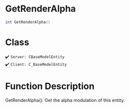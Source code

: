 # GetRenderAlpha
```lua
int GetRenderAlpha()
```
# Class
✔️ `Server: CBaseModelEntity`  
✔️ `Client: C_BaseModelEntity`  

# Function Description
GetRenderAlpha(): Get the alpha modulation of this entity.
